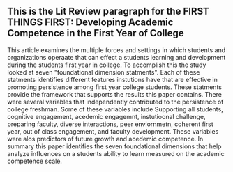 ## **This is the Lit Review paragraph for the FIRST THINGS FIRST: Developing Academic Competence in the First Year of College**

This article examines the multiple forces and settings in which students and organizations operaate that can effect a students learning and development during the students first year in college. To accomplish this the study looked at seven "foundational dimension statments". Each of these statments identifies different features instutions have that are effective in promoting persistence among first year college students. These statments provide the framework that supports the results this paper contains. There were several variables that independently contributed to the persistence of college freshman. Some of these variables include Supporting all students, cognitive engagement, acedemic engagemnt, instutioonal challenge, preparing faculty, diverse interactions, peer enviornmetn, coherent first year, out of class engagement, and faculty development. These variables were alos predictors of future growth and acedemic competence. In summary this paper identifies the seven foundational dimensions that help analyze influences on a students ability to learn measured on the academic competence scale.